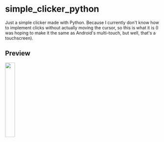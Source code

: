 # simple_clicker_python
Just a simple clicker made with Python.
Because I currently don't know how to implement clicks without actually moving the cursor,
so this is what it is (I was hoping to make it the same as Android's multi-touch, but well, that's a touchscreen).

## Preview

<img src="https://github.com/danuhadi-w/simple_clicker_python/assets/131933367/01221f9d-7f5d-4d07-951f-cf5acfcd3ed8" width="25%" height="25%">
